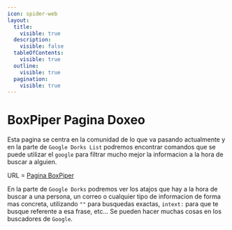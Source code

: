 ```yaml
---
icon: spider-web
layout:
  title:
    visible: true
  description:
    visible: false
  tableOfContents:
    visible: true
  outline:
    visible: true
  pagination:
    visible: true
---
```


# BoxPiper Pagina Doxeo

Esta pagina se centra en la comunidad de lo que va pasando actualmente y en la parte de `Google Dorks List` podremos encontrar comandos que se puede utilizar el `google` para filtrar mucho mejor la informacion a la hora de buscar a alguien.

URL = [Pagina BoxPiper](https://www.boxpiper.com/posts/google-dork-list)

En la parte de `Google Dorks` podremos ver los atajos que hay a la hora de buscar a una persona, un correo o cualquier tipo de informacion de forma mas concreta, utilizando `""` para busquedas exactas, `intext:` para que te busque referente a esa frase, etc... Se pueden hacer muchas cosas en los buscadores de `Google`.

